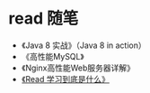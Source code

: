 # read 随笔

- 《Java 8 实战》（Java 8 in action）
- 《高性能MySQL》
- 《Nginx高性能Web服务器详解》
- [《Read 学习到底是什么》](https://zhuanlan.zhihu.com/p/27989078)